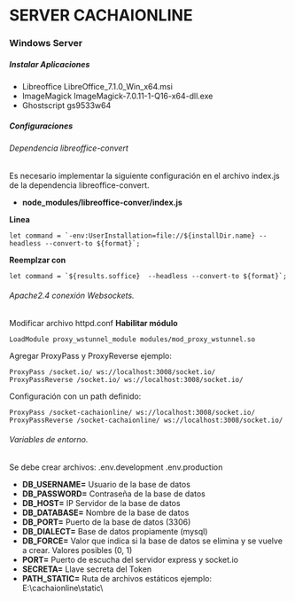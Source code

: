 # SERVER CACHAIONLINE

### Windows Server

##### Instalar Aplicaciones

* Libreoffice LibreOffice_7.1.0_Win_x64.msi
* ImageMagick ImageMagick-7.0.11-1-Q16-x64-dll.exe
* Ghostscript gs9533w64

##### Configuraciones  

###### Dependencia libreoffice-convert

Es necesario implementar la siguiente configuración en el archivo index.js de la dependencia libreoffice-convert.
* **node_modules/libreoffice-conver/index.js**

**Linea**
```
let command = `-env:UserInstallation=file://${installDir.name} --headless --convert-to ${format}`;
```
**Reemplzar con**
```
let command = `${results.soffice}  --headless --convert-to ${format}`;
```

###### Apache2.4 conexión Websockets.

Modificar archivo httpd.conf
**Habilitar módulo**
````
LoadModule proxy_wstunnel_module modules/mod_proxy_wstunnel.so
````

Agregar ProxyPass y ProxyReverse ejemplo:
````
ProxyPass /socket.io/ ws://localhost:3008/socket.io/
ProxyPassReverse /socket.io/ ws://localhost:3008/socket.io/
````

Configuración con un path definido:
````
ProxyPass /socket-cachaionline/ ws://localhost:3008/socket.io/
ProxyPassReverse /socket-cachaionline/ ws://localhost:3008/socket.io/
````

###### Variables de entorno.
Se debe crear archivos:
.env.development
.env.production

* **DB_USERNAME=** Usuario de la base de datos
* **DB_PASSWORD=** Contraseña de la base de datos
* **DB_HOST=** IP Servidor de la base de datos
* **DB_DATABASE=** Nombre de la base de datos
* **DB_PORT=** Puerto de la base de datos (3306)
* **DB_DIALECT=** Base de datos propiamente (mysql)
* **DB_FORCE=** Valor que indica si la base de datos se elimina y se vuelve a crear. Valores posibles (0, 1)
* **PORT=** Puerto de escucha del servidor express y socket.io
* **SECRETA=** Llave secreta del Token
* **PATH_STATIC=** Ruta de archivos estáticos ejemplo: E:\\cachaionline\\static\\